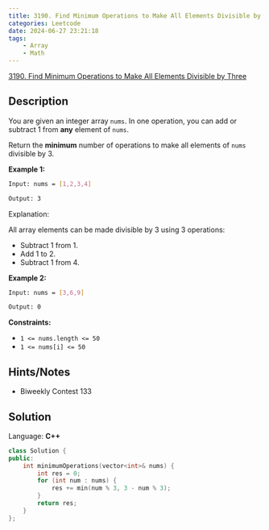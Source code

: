 ```yaml
---
title: 3190. Find Minimum Operations to Make All Elements Divisible by Three
categories: Leetcode
date: 2024-06-27 23:21:18
tags:
    - Array
    - Math
---
```


[3190. Find Minimum Operations to Make All Elements Divisible by Three](https://leetcode.com/problems/find-minimum-operations-to-make-all-elements-divisible-by-three/description/)

## Description

You are given an integer array `nums`. In one operation, you can add or subtract 1 from **any**  element of `nums`.

Return the **minimum**  number of operations to make all elements of `nums` divisible by 3.

**Example 1:**

```bash
Input: nums = [1,2,3,4]

Output: 3
```

Explanation:

All array elements can be made divisible by 3 using 3 operations:

- Subtract 1 from 1.
- Add 1 to 2.
- Subtract 1 from 4.

**Example 2:**

```bash
Input: nums = [3,6,9]

Output: 0
```

**Constraints:**

- `1 <= nums.length <= 50`
- `1 <= nums[i] <= 50`

## Hints/Notes

- Biweekly Contest 133

## Solution

Language: **C++**

```C++
class Solution {
public:
    int minimumOperations(vector<int>& nums) {
        int res = 0;
        for (int num : nums) {
            res += min(num % 3, 3 - num % 3);
        }
        return res;
    }
};
```
